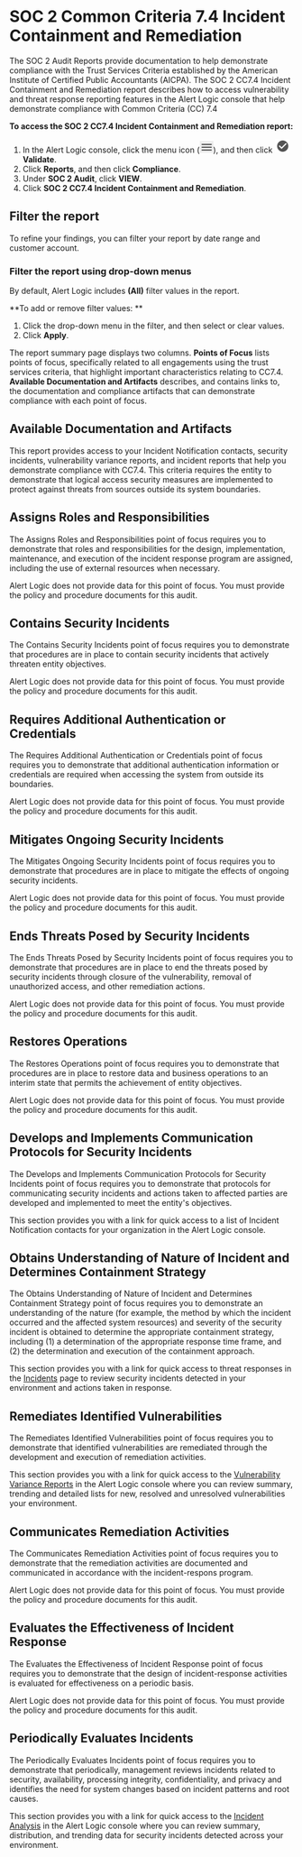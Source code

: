 # SOC 2 Common Criteria 7.4 Incident Containment and Remediation

The SOC 2 Audit Reports provide documentation to help demonstrate compliance with the Trust Services Criteria established  by the American Institute of Certified Public Accountants (AICPA). The SOC 2 CC7.4 Incident Containment and Remediation report describes how to access  vulnerability and threat response reporting features in the Alert Logic console that help demonstrate compliance with Common Criteria (CC) 7.4

**To access the SOC 2 CC7.4 Incident Containment and Remediation report:**

1. In the Alert Logic console, click the menu icon (![](../../../Resources/Images/dashboard/menu-icon.png)), and then click ![](../../../Resources/Images/dashboard/validate-icon.png)**Validate**.
2. Click **Reports**, and then click **Compliance**.
3. Under **SOC 2 Audit**, click **VIEW**.
4. Click **SOC 2 CC7.4 Incident Containment and Remediation**.

## Filter the report

To refine your findings, you can filter your report by  date range and customer account.

### Filter the report using drop-down menus

By default, Alert Logic includes **(All)** filter values in the report.

**To add or remove filter values: **

1. Click the drop-down menu in the filter, and then select or clear values.
2. Click **Apply**.

The report summary page displays two columns. **Points of Focus** lists points of focus, specifically related to all engagements using the trust services criteria, that highlight important characteristics relating to CC7.4. **Available Documentation and Artifacts** describes, and contains links to, the documentation and compliance artifacts that can demonstrate compliance with each point of focus.

## Available Documentation and Artifacts

This report provides access to your Incident Notification contacts, security incidents, vulnerability variance reports, and incident reports that help you demonstrate  compliance with CC7.4. This criteria requires the entity to demonstrate that logical access security measures are implemented to protect against threats from sources outside its system boundaries.

## Assigns Roles and Responsibilities 

The Assigns Roles and Responsibilities point of focus requires you to demonstrate that roles and responsibilities for the design, implementation, maintenance, and execution of the incident response program are assigned, including the use of external resources when necessary.

Alert Logic does not provide data for this point of focus. You must provide the policy and procedure documents for this audit.

## Contains Security Incidents

The Contains Security Incidents point of focus requires you to demonstrate that procedures are in place to contain security incidents that actively threaten entity objectives.

Alert Logic does not provide data for this point of focus. You must provide the policy and procedure documents for this audit.

## Requires Additional Authentication or Credentials

The Requires Additional Authentication or Credentials point of focus requires you to demonstrate that additional authentication information or credentials are required when accessing the system from outside its boundaries.

Alert Logic does not provide data for this point of focus. You must provide the policy and procedure documents for this audit.

##  Mitigates Ongoing Security Incidents 

The Mitigates Ongoing Security Incidents  point of focus requires you to demonstrate that procedures are in place to mitigate the effects of ongoing security incidents.

Alert Logic does not provide data for this point of focus. You must provide the policy and procedure documents for this audit.

## Ends Threats Posed by Security Incidents

The Ends Threats Posed by Security Incidents point of focus requires you to demonstrate that procedures are in place to end the threats posed by security incidents through closure of the vulnerability, removal of unauthorized access, and other remediation actions.

Alert Logic does not provide data for this point of focus. You must provide the policy and procedure documents for this audit.

## Restores Operations

The Restores Operations point of focus requires you to demonstrate that procedures are in place to restore data and business operations to an interim state that permits the achievement of entity objectives.

Alert Logic does not provide data for this point of focus. You must provide the policy and procedure documents for this audit.

## Develops and Implements Communication Protocols for Security Incidents 

The Develops and Implements Communication Protocols for Security Incidents point of focus requires you to demonstrate that protocols for communicating security incidents and actions taken to affected parties are developed and implemented to meet the entity's objectives.

This section provides you with a link for quick access to a list of Incident Notification contacts for your organization in the Alert Logic console.

## Obtains Understanding of Nature of Incident and Determines Containment Strategy

The Obtains Understanding of Nature of Incident and Determines Containment Strategy point of focus requires you to demonstrate an understanding of the nature (for example, the method by which the incident occurred and the affected system resources) and severity of the security incident is obtained to determine the appropriate containment strategy, including (1) a determination of the appropriate response time frame, and (2) the determination and execution of the containment approach.

This section provides you with a link for quick access to threat responses in the [Incidents](../../incidents.md) page to review security incidents detected in your environment and actions taken in response.

## Remediates Identified Vulnerabilities

The Remediates Identified Vulnerabilities point of focus requires you to demonstrate that identified vulnerabilities are remediated through the development and execution of remediation activities.

This section provides you with a link for quick access to the [Vulnerability Variance Reports](../Vulnerabilities/reports.md#Vulnerab2)  in the Alert Logic console where you can review summary, trending and detailed lists for new, resolved and unresolved vulnerabilities your environment.

## Communicates Remediation Activities

The Communicates Remediation Activities point of focus requires you to demonstrate that the remediation activities are documented and communicated in accordance with the incident-respons program.

Alert Logic does not provide data for this point of focus. You must provide the policy and procedure documents for this audit.

## Evaluates the Effectiveness of Incident Response

The Evaluates the Effectiveness of Incident Response point of focus requires you to demonstrate that the design of incident-response activities is evaluated for effectiveness on a periodic basis.

Alert Logic does not provide data for this point of focus. You must provide the policy and procedure documents for this audit.

##  Periodically Evaluates Incidents

The Periodically Evaluates Incidents point of focus requires you to demonstrate that periodically, management reviews incidents related to security, availability, processing integrity, confidentiality, and privacy and identifies the need for system changes based on incident patterns and root causes.

This section provides you with a link for quick access to the [Incident Analysis](../threats/reports.md#incidentAnalysis) in the Alert Logic console where you can review summary, distribution, and trending data for security incidents detected across your environment.
